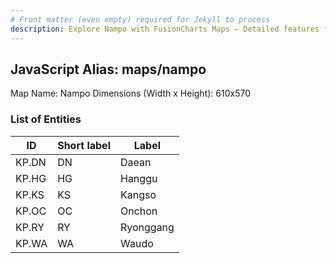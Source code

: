 ```yaml
---
# Front matter (even empty) required for Jekyll to process
description: Explore Nampo with FusionCharts Maps – Detailed features for seamless integration. Try now & enhance your data visualization today! 
---
```


## JavaScript Alias: maps/nampo

Map Name: Nampo
Dimensions (Width x Height): 610x570





### List of Entities

ID | Short label | Label
---|---|---|
KP.DN|DN|Daean
KP.HG|HG|Hanggu
KP.KS|KS|Kangso
KP.OC|OC|Onchon
KP.RY|RY|Ryonggang
KP.WA|WA|Waudo
